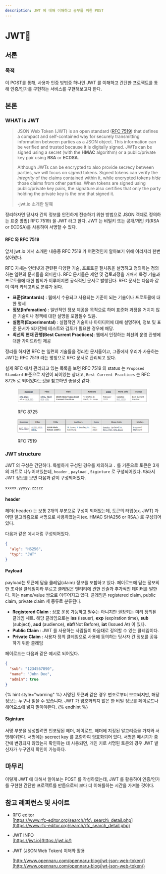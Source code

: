 ```yaml
---
description: JWT 에 대해 이해하고 공부를 위한 POST
---
```


# JWT🎫

## 서론

### 목적

이 POST를 통해, 사용자 인증 방법중 하나인 JWT 를 이해하고 간단한 프로젝트를 통해 인증/인가를 구현하는 서비스를 구현해보고자 한다.



## 본론

### WHAT is JWT&#x20;

> JSON Web Token (JWT) is an open standard ([RFC 7519](https://tools.ietf.org/html/rfc7519)) that defines a compact and self-contained way for securely transmitting information between parties as a JSON object. This information can be verified and trusted because it is digitally signed. JWTs can be signed using a secret (with the **HMAC** algorithm) or a public/private key pair using **RSA** or **ECDSA**.
>
> Although JWTs can be encrypted to also provide secrecy between parties, we will focus on _signed_ tokens. Signed tokens can verify the _integrity_ of the claims contained within it, while encrypted tokens _hide_ those claims from other parties. When tokens are signed using public/private key pairs, the signature also certifies that only the party holding the private key is the one that signed it.
>
> -jwt.io 소개란 발췌

정리하자면 당사자 간의 정보를 안전하게 전송하기 위한 방법으로 JSON 객체로 정의하는 표준 방법( RFC 7519) 을 JWT 라고 한다. JWT 는 비밀키 또는 공개/개인 키(RSA or ECDSA)를 사용하여 서명할 수 있다.

#### RFC 와 RFC 7519

앞서 jwt.io 에서 소개한 내용중 RFC 7519 가 어떤것인지 알아보기 위해 이리저리 한번 찾아봤다.

RFC 자체는 인터넷과 관련된 다양한 기술, 프로토콜 절차등을 설명하고 정의하는 정의하는 일련의 문서들을 의미한다. RFC 문서들은 제안 및 검토과정을 거쳐서 특정 기술과 프로토콜에 대한 합의가 이루어지면 공식적인 문서로 발행된다. RFC 문서는 다음과 같이 여러 카테고리로 분류가 된다.

* **표준(Stantards)** : 웹에서 수용되고 사용되는 기준이 되는 기술이나 프로토콜에 대한 명세
* **정보(Infomation)** : 일반적인 정보 제공을 목적으로 하며 표준화 과정을 거치지 않은 기술이나 정책에 대한 설명을 포함될수 있음.
* **실험적(Experimental)** : 실험적인 기술이나 아이디어에 대해 설명하며, 정보 및 표준 문서가 되기전에 테스트와 검토가 필요한 경우에 해당.
* **최선의 현재 관행(Best Current Practices)**: 웹에서 인정하는 최선의 운영 관행에 대한 가이드라인 제공

정리를 하자면 RFC 는 일련의 기술들을 정리한 문서들이고, 그중에서 우리가 사용하는 JWT는 RFC 7519 라는 명칭으로 RFC 문서로 관리되고 있다.

실제 RFC 에서 관리되고 있는 목록을 보면 RFC 7519 의 status 는 `Proposed Standard` 표준으로 제안이 되어있는 상태고, `Best Current Practices` 는 RFC 8725 로 되어있다는것을 참고하면 좋을것 같다.

<figure><img src="../../../../.gitbook/assets/image (29).png" alt=""><figcaption><p>RFC 8725</p></figcaption></figure>

<figure><img src="../../../../.gitbook/assets/image (30).png" alt=""><figcaption><p>RFC 7519</p></figcaption></figure>



### JWT structure

JWT 의 구성은 간단하다. 특별하게 구성된 경우를 제외하고 `.` 를 기준으로 토큰은 3개의 파트로 나누어져있는데, `header` , `payload` , `Siginture` 로 구성되어있다.  따라서 JWT 정보를 보면 다음과 같이 구성되어있다.

`xxxxx.yyyyy.zzzzz`

#### header

헤더( header) 는 보통 2개의 부분으로 구성이 되어있는데, 토큰의 타입(ex. JWT) 과 어떤 알고리즘으로 서명으로 사용하였는지(ex. HMAC SHA256 or RSA.) 로 구성되어있다.

다음과 같은 예시처럼 구성되어있다.

```json
{
  "alg": "HS256",
  "typ": "JWT"
}
```

#### Payload

payload는 토큰에 담을 클레임(claim) 정보를 포함하고 있다. 페이로드에 담는 정보의 한 조각을 클레임이라 부르고 클레임은 엔티티에 관한 진술과 추가적인 데이터를 말한다. 이는 name/value 쌍으로 이루어지고 있다. 클레임은 registered claim, public claim, private claim 세 종류로 분류된다.

* **Registered Claim** : 상호 운용 가능하고 필수는 아니지만 권장되는 미리 정의된 클레임 세트. 해당 클레임으로는 **iss** (issuer), **exp** (expiration time), **sub** (subject), **aud** (audience), **nbf**(Not Before), **iat** (Issued At) 이 있다.
* **Public Claim** : JWT 를 사용하는 사람들이 마음대로 정의할 수 있는 클레임이다.&#x20;
* **Private Claim** : 사용자 정의 클레임으로 사용에 동의하는 당사자 간 정보를 공유하기 위한 클레임

페이로드는 다음과 같은 예시로 되어있다.

```json
{
  "sub": "1234567890",
  "name": "John Doe",
  "admin": true
}
```

{% hint style="warning" %}
서명된 토큰과 같은 경우 변조로부터 보호되지만, 해당 정보는 누구나 읽을 수 있습니다. JWT 가 암호화되지 않은 한 비밀 정보를 페이로드나 헤어요소에 넣지 말아야한다.
{% endhint %}

#### Siginture&#x20;

서명 부분을 생성할려면 인코딩된 헤더, 페이로드, 헤더에 지정된 알고리즘을 가져와 서명해야한다. 서명에는 secrect key 를 포함하여 암호화되어 있다. 서명은 메시지가 중간에 변경되지 않았는지 확인하는 데 사용되면, 개인 키로 서명된 토큰의 경우 JWT 발신자가 누구인지 확인이 가능하다.



## 마무리

이렇게 JWT 에 대해서 알아보는 POST 를 작성하였는데, JWT 를 활용하여 인증/인가를 구현한 간단한 프로젝트를 만듬으로써 보다 더 이해를하는 시간을 가져볼 것이다.



## 참고 레퍼런스 및 사이트

* RFC editor\
  [https://www.rfc-editor.org/search/rfc\_search\_detail.php](https://www.rfc-editor.org/search/rfc_search_detail.php)
* JWT INFO\
  [https://jwt.io](https://jwt.io/)
*   JWT (JSON Web Token) 이해와 활용

    [http://www.opennaru.com/opennaru-blog/jwt-json-web-token/](http://www.opennaru.com/opennaru-blog/jwt-json-web-token/)
